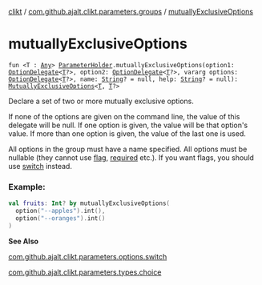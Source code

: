 [clikt](../index.md) / [com.github.ajalt.clikt.parameters.groups](index.md) / [mutuallyExclusiveOptions](./mutually-exclusive-options.md)

# mutuallyExclusiveOptions

`fun <T : `[`Any`](https://kotlinlang.org/api/latest/jvm/stdlib/kotlin/-any/index.html)`> `[`ParameterHolder`](../com.github.ajalt.clikt.core/-parameter-holder/index.md)`.mutuallyExclusiveOptions(option1: `[`OptionDelegate`](../com.github.ajalt.clikt.parameters.options/-option-delegate/index.md)`<`[`T`](mutually-exclusive-options.md#T)`?>, option2: `[`OptionDelegate`](../com.github.ajalt.clikt.parameters.options/-option-delegate/index.md)`<`[`T`](mutually-exclusive-options.md#T)`?>, vararg options: `[`OptionDelegate`](../com.github.ajalt.clikt.parameters.options/-option-delegate/index.md)`<`[`T`](mutually-exclusive-options.md#T)`?>, name: `[`String`](https://kotlinlang.org/api/latest/jvm/stdlib/kotlin/-string/index.html)`? = null, help: `[`String`](https://kotlinlang.org/api/latest/jvm/stdlib/kotlin/-string/index.html)`? = null): `[`MutuallyExclusiveOptions`](-mutually-exclusive-options/index.md)`<`[`T`](mutually-exclusive-options.md#T)`, `[`T`](mutually-exclusive-options.md#T)`?>`

Declare a set of two or more mutually exclusive options.

If none of the options are given on the command line, the value of this delegate will be null.
If one option is given, the value will be that option's value.
If more than one option is given, the value of the last one is used.

All options in the group must have a name specified. All options must be nullable (they cannot
use [flag](../com.github.ajalt.clikt.parameters.options/flag.md), [required](required.md) etc.). If you want flags, you should use [switch](../com.github.ajalt.clikt.parameters.options/switch.md) instead.

### Example:

``` kotlin
val fruits: Int? by mutuallyExclusiveOptions(
  option("--apples").int(),
  option("--oranges").int()
)
```

**See Also**

[com.github.ajalt.clikt.parameters.options.switch](../com.github.ajalt.clikt.parameters.options/switch.md)

[com.github.ajalt.clikt.parameters.types.choice](../com.github.ajalt.clikt.parameters.types/choice.md)

